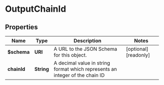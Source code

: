 

# OutputChainId


## Properties

| Name | Type | Description | Notes |
|------------ | ------------- | ------------- | -------------|
|**$schema** | **URI** | A URL to the JSON Schema for this object. |  [optional] [readonly] |
|**chainId** | **String** | A decimal value in string format which represents an integer of the chain ID |  |



